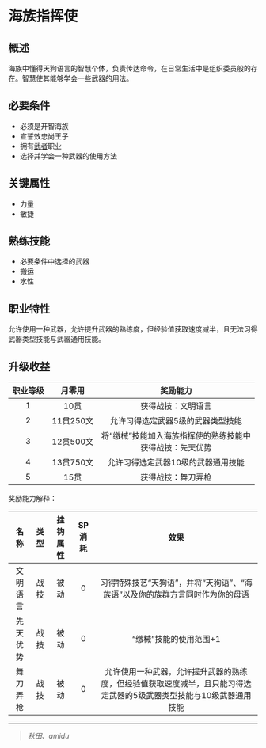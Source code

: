 # 海族指挥使

## 概述

海族中懂得天狗语言的智慧个体，负责传达命令，在日常生活中是组织委员般的存在。智慧使其能够学会一些武器的用法。

## 必要条件

* 必须是开智海族
* 宣誓效忠尚王子
* 拥有<a href="../../../basicJob/Warrior" target="_blank">武者</a>职业
* 选择并学会一种武器的使用方法

## 关键属性

* 力量
* 敏捷

## 熟练技能

* 必要条件中选择的武器
* 搬运
* 水性
  
## 职业特性

允许使用一种武器，允许提升武器的熟练度，但经验值获取速度减半，且无法习得武器类型技能与武器通用技能。

## 升级收益

职业等级|月零用|奖励能力
:--:|:--:|:--:
1|10贯|获得战技：文明语言
2|11贯250文|允许习得选定武器5级的武器类型技能
3|12贯500文|将“缴械”技能加入海族指挥使的熟练技能中<br>获得战技：先天优势
4|13贯750文|允许习得选定武器10级的武器通用技能
5|15贯|获得战技：舞刀弄枪

奖励能力解释：

名称|类型|挂钩属性|SP消耗|效果
:--:|:--:|:--:|:--:|:--:
文明语言|战技|被动|0|习得特殊技艺“天狗语”，并将“天狗语”、“海族语”以及你的族群方言同时作为你的母语
先天优势|战技|被动|0|“缴械”技能的使用范围+1
舞刀弄枪|战技|被动|0|允许使用一种武器，允许提升武器的熟练度，但经验值获取速度减半，且只能习得选定武器的5级武器类型技能与10级武器通用技能

---

> *秋田*、*amidu*